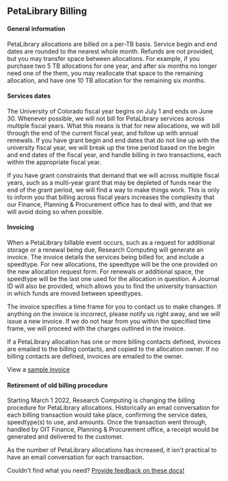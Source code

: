 ## PetaLibrary Billing

#### General information

PetaLibrary allocations are billed on a per-TB basis. Service begin
and end dates are rounded to the nearest whole month.  Refunds are not
provided, but you may transfer space between allocations. For example,
if you purchase two 5 TB allocations for one year, and after six months
no longer need one of the them, you may reallocate that space to the
remaining allocation, and have one 10 TB allocation for the remaining
six months.


#### Services dates

The University of Colorado fiscal year begins on July 1 and ends on June
30. Whenever possible, we will not bill for PetaLibrary services across
multiple fiscal years. What this means is that for new allocations,
we will bill through the end of the current fiscal year, and follow
up with annual renewals. If you have grant begin and end dates that do
not line up with the university fiscal year, we will break up the time
period based on the begin and end dates of the fiscal year, and handle
billing in two transactions, each within the appropriate fiscal year.

If you have grant constraints that demand that we will across multiple
fiscal years, such as a multi-year grant that may be depleted of funds
near the end of the grant period, we will find a way to make things
work. This is only to inform you that billing across fiscal years
increases the complexity that our Finance, Planning & Procurement office
has to deal with, and that we will avoid doing so when possible.



#### Invoicing

When a PetaLibrary billable event occurs, such as a request for additional
storage or a renewal being due, Research Computing will generate an
invoice. The invoice details the services being billed for, and include
a speedtype. For new allocations, the speedtype will be the one provided
on the new allocation request form. For renewals or additional space,
the speedtype will be the last one used for the allocation in question. A
Journal ID will also be provided, which allows you to find the university
transaction in which funds are moved between speedtypes.

The invoice specifies a time frame for you to contact us to make
changes. If anything on the invoice is incorrect, please notify us right
away, and we will issue a new invoice. If we do not hear from you within
the specified time frame, we will proceed with the charges outlined in
the invoice.

If a PetaLibrary allocation has one or more billing contacts defined,
invoices are emailed to the billing contacts, and copied to the allocation
owner. If no billing contacts are defined, invoices are emailed to
the owner.

View a [sample invoice](https://raw.githubusercontent.com/ResearchComputing/Documentation/master/docs/storage/petalibrary/petalibrary_invoice.pdf)

#### Retirement of old billing procedure

Starting March 1 2022, Research Computing is changing the billing
procedure for PetaLibrary allocations. Historically an email conversation
for each billing transaction would take place, confirming the service
dates, speedtype(s) to use, and amounts. Once the transaction went
through, handled by OIT Finance, Planning & Procurement office, a receipt
would be generated and delivered to the customer.

As the number of PetaLibrary allocations has increased, it isn't practical
to have an email conversation for each transaction.




Couldn't find what you need? [Provide feedback on these docs!](https://docs.google.com/forms/d/1WoP_KtLp9lnTEsgW7Os-we45_JbEt3aUgS6j61jARnk/edit)

